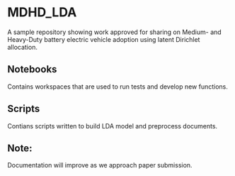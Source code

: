 # MDHD_LDA
A sample repository showing work approved for sharing on Medium- and Heavy-Duty battery electric vehicle adoption using latent Dirichlet allocation. 

## Notebooks
Contains workspaces that are used to run tests and develop new functions.

## Scripts
Contians scripts written to build LDA model and preprocess documents. 

## Note:
Documentation will improve as we approach paper submission. 
